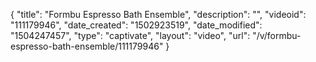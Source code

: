 {
    "title": "Formbu Espresso Bath Ensemble",
    "description": "",
    "videoid": "111179946",
    "date_created": "1502923519",
    "date_modified": "1504247457",
    "type": "captivate",
    "layout": "video",
    "url": "\/v\/formbu-espresso-bath-ensemble\/111179946"
}